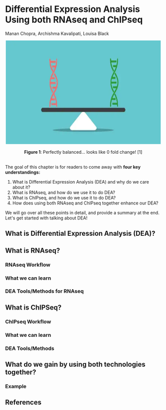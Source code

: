 # Differential Expression Analysis Using both RNAseq and ChIPseq
Manan Chopra, Archishma Kavalipati, Louisa Black

<p align="center">
  <img src="diff_expression.png" width="500" height="333" />
</p>

<div align="center">
  <b>Figure 1</b>: Perfectly balanced... looks like 0 fold change! [1]
</div>
<br />

The goal of this chapter is for readers to come away with **four key understandings:**  
1. What is Differential Expression Analysis (DEA) and why do we care about it?
2. What is RNAseq, and how do we use it to do DEA?
3. What is ChIPseq, and how do we use it to do DEA?
4. How does using both RNAseq and ChIPseq together enhance our DEA?

We will go over all these points in detail, and provide a summary at the end. Let's get started with talking about DEA!

## What is Differential Expression Analysis (DEA)?

## What is RNAseq?

### RNAseq Workflow

### What we can learn

### DEA Tools/Methods for RNAseq

## What is ChIPSeq?

### ChIPseq Workflow

### What we can learn

### DEA Tools/Methods

## What do we gain by using both technologies together?

### Example



## References
